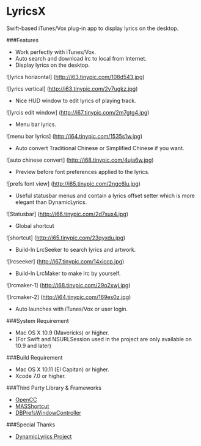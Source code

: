 # LyricsX
Swift-based iTunes/Vox plug-in app to display lyrics on the desktop.

###Features
* Work perfectly with iTunes/Vox.
* Auto search and download lrc to local from Internet.
* Display lyrics on the desktop.


![lyrics horizontal]
(http://i63.tinypic.com/108d543.jpg)

![lyrics vertical]
(http://i63.tinypic.com/2v7ugkz.jpg)
* Nice HUD window to edit lyrics of playing track.


![lyrcis edit window]
(http://i67.tinypic.com/2m7gtg4.jpg)

* Menu bar lyrics.


![menu bar lyrics]
(http://i64.tinypic.com/1535s1w.jpg)

* Auto convert Traditional Chinese or Simplified Chinese if you want.


![auto chinese convert]
(http://i68.tinypic.com/4uja6w.jpg)

* Preview before font preferences applied to the lyrics.


![prefs font view]
(http://i65.tinypic.com/2ngc6lu.jpg)

* Useful statusbar menus and contain a lyrics offset setter which is more elegant than DynamicLyrics.


![Statusbar]
(http://i66.tinypic.com/2d7sux4.jpg)

* Global shortcut


![shortcut]
(http://i65.tinypic.com/23qyxdu.jpg)


* Build-In LrcSeeker to search lyrics and artwork.


![lrcseeker]
(http://i67.tinypic.com/14xiccp.jpg)
* Build-In LrcMaker to make lrc by yourself.


![lrcmaker-1]
(http://i68.tinypic.com/29o2xwj.jpg)


![lrcmaker-2]
(http://i64.tinypic.com/169es0z.jpg)
* Auto launches with iTunes/Vox or user login.

###System Requirement
* Mac OS X 10.9 (Mavericks) or higher.
* (For Swift and NSURLSession used in the project are only available on 10.9 and later)

###Build Requirement
* Mac OS X 10.11 (El Capitan) or higher.
* Xcode 7.0 or higher.

###Third Party Library & Frameworks
* [OpenCC](https://github.com/BYVoid/OpenCC)
* [MASShortcut](https://github.com/shpakovski/MASShortcut)
* [DBPrefsWindowController](https://github.com/kgn/DBPrefsWindowController)

###Special Thanks
* [DynamicLyrics Project](https://github.com/MartianZ/DynamicLyrics)
